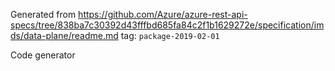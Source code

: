 Generated from https://github.com/Azure/azure-rest-api-specs/tree/838ba7c30392d43fffbd685fa84c2f1b1629272e/specification/imds/data-plane/readme.md tag: `package-2019-02-01`

Code generator 


